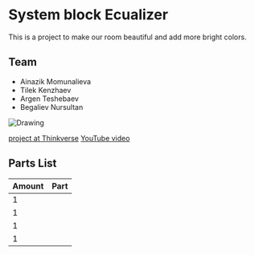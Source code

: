 # System block Ecualizer

This is a project to make our room beautiful and add more bright colors. 

## Team
* Ainazik Momunalieva
* Tilek Kenzhaev
* Argen Teshebaev
* Begaliev Nursultan

![Drawing](C:\Users\User_U\Music\Sphere.PNG)

 [project at Thinkverse]()
 [YouTube video]()

## Parts List
| Amount | Part |
|--------|------|
|   1   |
|   1   |
|   1   |
|   1   |
